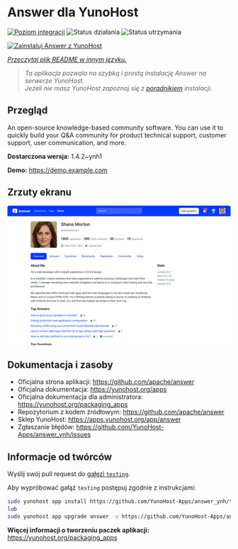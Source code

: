 <!--
To README zostało automatycznie wygenerowane przez <https://github.com/YunoHost/apps/tree/master/tools/readme_generator>
Nie powinno być ono edytowane ręcznie.
-->

# Answer dla YunoHost

[![Poziom integracji](https://apps.yunohost.org/badge/integration/answer)](https://ci-apps.yunohost.org/ci/apps/answer/)
![Status działania](https://apps.yunohost.org/badge/state/answer)
![Status utrzymania](https://apps.yunohost.org/badge/maintained/answer)

[![Zainstaluj Answer z YunoHost](https://install-app.yunohost.org/install-with-yunohost.svg)](https://install-app.yunohost.org/?app=answer)

*[Przeczytaj plik README w innym języku.](./ALL_README.md)*

> *Ta aplikacja pozwala na szybką i prostą instalację Answer na serwerze YunoHost.*  
> *Jeżeli nie masz YunoHost zapoznaj się z [poradnikiem](https://yunohost.org/install) instalacji.*

## Przegląd

An open-source knowledge-based community software. You can use it to quickly build your Q&A community for product technical support, customer support, user communication, and more.


**Dostarczona wersja:** 1.4.2~ynh1

**Demo:** <https://demo.example.com>

## Zrzuty ekranu

![Zrzut ekranu z Answer](./doc/screenshots/screenshot.png)

## Dokumentacja i zasoby

- Oficjalna strona aplikacji: <https://github.com/apache/answer>
- Oficjalna dokumentacja: <https://yunohost.org/apps>
- Oficjalna dokumentacja dla administratora: <https://yunohost.org/packaging_apps>
- Repozytorium z kodem źródłowym: <https://github.com/apache/answer>
- Sklep YunoHost: <https://apps.yunohost.org/app/answer>
- Zgłaszanie błędów: <https://github.com/YunoHost-Apps/answer_ynh/issues>

## Informacje od twórców

Wyślij swój pull request do [gałęzi `testing`](https://github.com/YunoHost-Apps/answer_ynh/tree/testing).

Aby wypróbować gałąź `testing` postępuj zgodnie z instrukcjami:

```bash
sudo yunohost app install https://github.com/YunoHost-Apps/answer_ynh/tree/testing --debug
lub
sudo yunohost app upgrade answer -u https://github.com/YunoHost-Apps/answer_ynh/tree/testing --debug
```

**Więcej informacji o tworzeniu paczek aplikacji:** <https://yunohost.org/packaging_apps>
